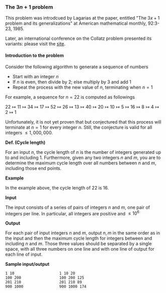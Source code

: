 ### The $3n+1$ problem



This problem was introdcued by Lagarias at the paper, entitled "The $3x+1$ problem and its generalizations" at American mathematical monthly, 92:3-23, 1985.

Later, an international conference on the Collatz problem presented its variants: please visit the [site](https://chamberland.math.grinnell.edu/conference/proceedings.html).

#### Introduction to the problem

Consider the following algorithm to generate a sequence of numbers

- Start with an integer $n$
- If $n$ is even, then divide by 2; else multiply by 3 and add 1
- Repeat the process with the new value of $n$, terminating when $n=1$

For example, a sequence for $n=22$ is computed as followings

$22\mapsto 11\mapsto 34\mapsto 17\mapsto 52\mapsto 26\mapsto 13\mapsto 40\mapsto 20\mapsto 10\mapsto 5\mapsto 16\mapsto 8\mapsto 4\mapsto 2\mapsto 1$

Unfortunately, it is not yet proven that but conjectured that this process will terminate at $n=1$ for every integer $n$. Still, the conjecture is valid for all integers $\leq 1,000,000$. 



__Def. (Cycle length)__ 

For an input $n$, the cycle length of $n$ is the number of integers generated up to and including 1. Furthermore, given any two integers $n$ and $m$, you are to determine the maximum cycle length over all numbers between $n$ and $m$, including those end points.



__Example__

In the example above, the cycle length of 22 is 16.



__Input__

The input consists of a series of pairs of integers $n$ and $m$, one pair of integers per line. In particular, all integers are positive and $\leq 10^6$

__Output__

For each pair of input integers $n$ and $m$, output $n,m$ in the same order as in the input and then the maximum cycle length for integers between and including $n$ and $m$. Those three values should be separated by a single space, with all three numbers on one line and with one line of output for each line of input.

__Sample input/output__

```
1 10					1 10 20
100 200					100 200 125
201 210					201 210 89
900 1000				900 1000 174
```

